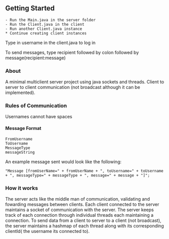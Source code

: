 ## Getting Started
    - Run the Main.java in the server folder
    - Run the Client.java in the client
    - Run another Client.java instance
    * Continue creating client instances

Type in username in the client.java to log in

To send messages, type recipient followed by colon followed by message(recipient:message)


### About

A minimal multiclient server project using java sockets and threads. Client to server to client communication (not broadcast although it can be implemented). 


### Rules of Communication
Usernames cannot have spaces

#### Message Format
    FromUsername
    ToUsername
    MessageType
    messageString


An example message sent would look like the following: 

    "Message [fromUserName=" + fromUserName + ", toUsername=" + toUsername + ", messageType=" + messageType + ", message=" + message + "]";
    
### How it works

The server acts like the middle man of communication, validating and fowarding messages between clients. Each client connected to the server maintains a socket of communication with the server. The server keeps track of each connection through individual threads each maintaining a connection. To send data from a client to server to a client (not broadcast),  the server maintains a hashmap of each thread along with its corresponding clientId( the username its connected to). 



